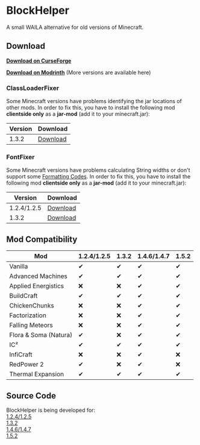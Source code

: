 # BlockHelper

A small WAILA alternative for old versions of Minecraft.

## Download

[**Download on CurseForge**](https://www.curseforge.com/minecraft/mc-mods/block-helper)

[**Download on Modrinth**](https://modrinth.com/mod/block-helper) (More versions are available here)

### ClassLoaderFixer

Some Minecraft versions have problems identifying the jar locations of other mods. In order to fix this, you have to install the following mod **clientside only** as a **jar-mod** (add it to your minecraft.jar):

| Version | Download |
| ----- | ----- |
| 1.3.2 | [Download](https://git.io/JmN4h) |

### FontFixer

Some Minecraft versions have problems calculating String widths or don't support some [Formatting Codes](https://minecraft.fandom.com/wiki/Formatting_codes). In order to fix this, you have to install the following mod **clientside only** as a **jar-mod** (add it to your minecraft.jar):

| Version | Download |
| ----- | ----- |
| 1.2.4/1.2.5 | [Download](https://git.io/JsrBl) |
| 1.3.2 | [Download](https://git.io/JsrBB) |

## Mod Compatibility

| Mod | 1.2.4/1.2.5 | 1.3.2 | 1.4.6/1.4.7 | 1.5.2 |
| ----- | ----- | ----- | ----- | ----- |
| Vanilla | ✔ | ✔ | ✔ | ✔ |
| Advanced Machines | ✔ | ✔ | ✔ | ✔ |
| Applied Energistics | ❌ | ❌ | ✔ | ✔ |
| BuildCraft | ✔ | ✔ | ✔ | ✔ |
| ChickenChunks | ❌ | ❌ | ✔ | ✔ |
| Factorization | ❌ | ❌ | ✔ | ✔ |
| Falling Meteors | ❌ | ❌ | ✔ | ✔ |
| Flora & Soma (Natura) | ✔ | ❌ | ✔ | ✔ |
| IC² | ✔ | ✔ | ✔ | ✔ |
| InfiCraft | ❌ | ❌ | ✔ | ❌ |
| RedPower 2 | ✔ | ❌ | ✔ | ❌ |
| Thermal Expansion | ✔ | ✔ | ✔ | ✔ |

## Source Code

BlockHelper is being developed for:<br>
[1.2.4/1.2.5](https://github.com/ThexXTURBOXx/BlockHelper/tree/1.2.5)<br>
[1.3.2](https://github.com/ThexXTURBOXx/BlockHelper/tree/1.3.2)<br>
[1.4.6/1.4.7](https://github.com/ThexXTURBOXx/BlockHelper/tree/1.4.7)<br>
[1.5.2](https://github.com/ThexXTURBOXx/BlockHelper/tree/1.5.2)<br>
